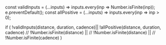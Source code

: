 const validInputs = (...inputs) =>
inputs.every(inp => Number.isFinite(inp));
e.preventDefault();
const allPositive = (...inputs) => inputs.every(inp => inp > 0);

if (
!validInputs(distance, duration, cadence)||
!allPositive(distance, duration, cadence)
// !Number.isFinite(distance) ||
// !Number.isFinite(distance) ||
// !Number.isFinite(cadence)
)

